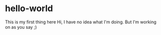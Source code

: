 # hello-world
This is my first thing here
Hi, I have no idea what I'm doing. But I'm working on as you say ;) 
